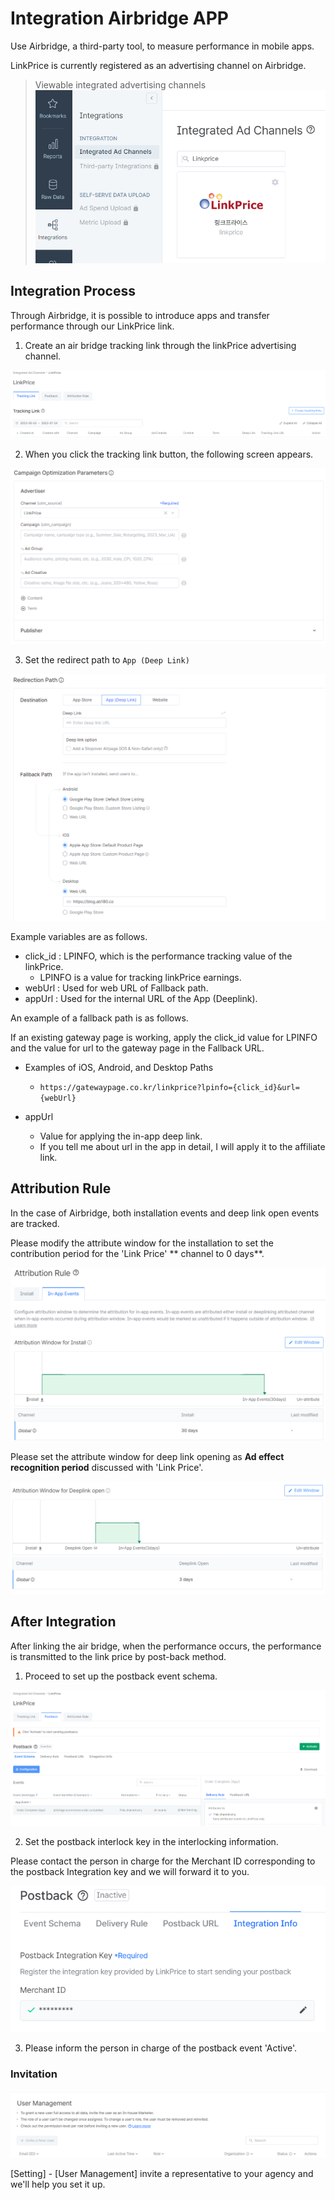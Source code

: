 # Integration Airbridge APP 

Use Airbridge, a third-party tool, to measure performance in mobile apps.

LinkPrice is currently registered as an advertising channel on Airbridge.

> Viewable integrated advertising channels
![img.png](img.png)

## Integration Process
Through Airbridge, it is possible to introduce apps and transfer performance through our LinkPrice link.

1. Create an air bridge tracking link through the linkPrice advertising channel.

![img_9.png](img_9.png)

2. When you click the tracking link button, the following screen appears.

![img_10.png](img_10.png)

3. Set the redirect path to `App (Deep Link)`

![img_11.png](img_11.png)

Example variables are as follows.

- click_id : LPINFO, which is the performance tracking value of the linkPrice.
  - LPINFO is a value for tracking linkPrice earnings.
- webUrl : Used for web URL of Fallback path.
- appUrl : Used for the internal URL of the App (Deeplink).

An example of a fallback path is as follows.

If an existing gateway page is working, apply the click_id value for LPINFO and the value for url to the gateway page in the Fallback URL.

- Examples of iOS, Android, and Desktop Paths
  - `https://gatewaypage.co.kr/linkprice?lpinfo={click_id}&url={webUrl}`

- appUrl
  - Value for applying the in-app deep link.
  - If you tell me about url in the app in detail, I will apply it to the affiliate link.

## Attribution Rule 

In the case of Airbridge, both installation events and deep link open events are tracked.

Please modify the attribute window for the installation to set the contribution period for the 'Link Price' ** channel to 0 days**.

![img_12.png](img_12.png)

Please set the attribute window for deep link opening as **Ad effect recognition period** discussed with 'Link Price'.

![img_13.png](img_13.png)


## After Integration

After linking the air bridge, when the performance occurs, the performance is transmitted to the link price by post-back method.

1. Proceed to set up the postback event schema.

![img_14.png](img_14.png)


2. Set the postback interlock key in the interlocking information.

Please contact the person in charge for the Merchant ID corresponding to the postback Integration key and we will forward it to you.

![img_15.png](img_15.png)

3. Please inform the person in charge of the postback event 'Active'.


### Invitation

![img_16.png](img_16.png)


[Setting] - [User Management] invite a representative to your agency and we'll help you set it up.